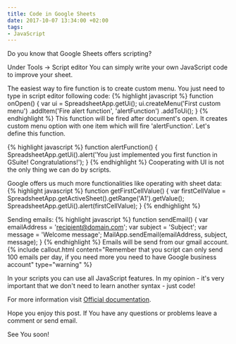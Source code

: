 ```yaml
---
title: Code in Google Sheets
date: 2017-10-07 13:34:00 +02:00
tags:
- JavaScript
---
```


Do you know that Google Sheets offers scripting?

Under Tools -> Script editor You can simply write your own JavaScript code to improve your sheet.

The easiest way to fire function is to create custom menu. You just need to type in script editor following code:
{% highlight javascript %}
function onOpen() {
  var ui = SpreadsheetApp.getUi();
  ui.createMenu('First custom menu')
      .addItem('Fire alert function', 'alertFunction')
      .addToUi();
}
{% endhighlight %}
This function will be fired after document's open. It creates custom menu option with one item which will fire 'alertFunction'.
Let's define this function.

{% highlight javascript %}
function alertFunction() {
   SpreadsheetApp.getUi().alert('You just implemented you first function in GSuite! Congratulations!');
}
{% endhighlight %}
Cooperating with UI is not the only thing we can do by scripts.

Google offers us much more functionalities like operating with sheet data:
{% highlight javascript %}
function getFirstCellValue() {
   var firstCellValue = SpreadsheetApp.getActiveSheet().getRange('A1').getValue();
   SpreadsheetApp.getUi().alert(firstCellValue);
}
{% endhighlight %}

Sending emails:
{% highlight javascript %}
function sendEmail() {
   var emailAddress = 'recipient@domain.com';
   var subject = 'Subject';
   var message = 'Welcome message';
   MailApp.sendEmail(emailAddress, subject, message);
}
{% endhighlight %}
Emails will be send from our gmail account.
{% include callout.html content="Remember that you script can only send 100 emails per day, if you need more you need to have Google business account" type="warning" %}

In your scripts you can use all JavaScript features.
In my opinion - it's very important that we don't need to learn another syntax - just code!

For more information visit [Official documentation](https://developers.google.com/apps-script/).

Hope you enjoy this post. If You have any questions or problems leave a comment or send email.

See You soon!
